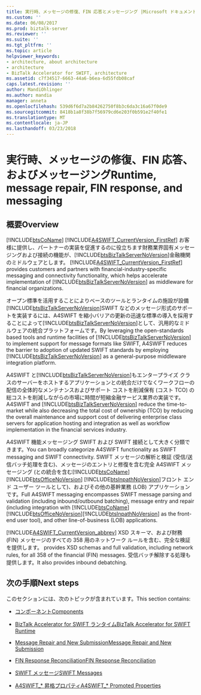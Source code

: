 ```yaml
---
title: 実行時、メッセージの修復、FIN 応答とメッセージング |Microsoft ドキュメント
ms.custom: ''
ms.date: 06/08/2017
ms.prod: biztalk-server
ms.reviewer: ''
ms.suite: ''
ms.tgt_pltfrm: ''
ms.topic: article
helpviewer_keywords:
- architecture, about architecture
- architecture
- BizTalk Accelerator for SWIFT, architecture
ms.assetid: c7f34517-6663-44a6-b6ea-6d55fdb08caf
caps.latest.revision: ''
author: MandiOhlinger
ms.author: mandia
manager: anneta
ms.openlocfilehash: 539d6f6d7a2b84262750f8b3c6da3c16a67f0de9
ms.sourcegitcommit: 8418b1a8f38b7f56979cd6e203f0b591e2f40fe1
ms.translationtype: MT
ms.contentlocale: ja-JP
ms.lasthandoff: 03/23/2018
---
```

# <a name="runtime-message-repair-fin-response-and-messaging"></a><span data-ttu-id="3b3b0-102">実行時、メッセージの修復、FIN 応答、およびメッセージング</span><span class="sxs-lookup"><span data-stu-id="3b3b0-102">Runtime, message repair, FIN response, and messaging</span></span>

## <a name="overview"></a><span data-ttu-id="3b3b0-103">概要</span><span class="sxs-lookup"><span data-stu-id="3b3b0-103">Overview</span></span>
[!INCLUDE[btsCoName](../../includes/btsconame-md.md)]<span data-ttu-id="3b3b0-104"> [!INCLUDE[A4SWIFT_CurrentVersion_FirstRef](../../includes/a4swift-currentversion-firstref-md.md)] お客様に提供し、パートナーの実装を促進するのに役立ちます財務業界固有メッセージングおよび接続の機能が、[!INCLUDE[btsBizTalkServerNoVersion](../../includes/btsbiztalkservernoversion-md.md)]金融機関のミドルウェアとします。</span><span class="sxs-lookup"><span data-stu-id="3b3b0-104"> [!INCLUDE[A4SWIFT_CurrentVersion_FirstRef](../../includes/a4swift-currentversion-firstref-md.md)] provides customers and partners with financial-industry-specific messaging and connectivity functionality, which helps accelerate implementation of [!INCLUDE[btsBizTalkServerNoVersion](../../includes/btsbiztalkservernoversion-md.md)] as middleware for financial organizations.</span></span>  
  
 <span data-ttu-id="3b3b0-105">オープン標準を活用することによりベースのツールとランタイムの施設が設備[!INCLUDE[btsBizTalkServerNoVersion](../../includes/btsbiztalkservernoversion-md.md)]SWIFT などのメッセージ形式のサポートを実装するには、A4SWIFT を縮小バリアの更新の迅速な標準の導入を採用することによって[!INCLUDE[btsBizTalkServerNoVersion](../../includes/btsbiztalkservernoversion-md.md)]として、汎用的なミドルウェアの統合プラットフォームです。</span><span class="sxs-lookup"><span data-stu-id="3b3b0-105">By leveraging the open-standards based tools and runtime facilities of [!INCLUDE[btsBizTalkServerNoVersion](../../includes/btsbiztalkservernoversion-md.md)] to implement support for message formats like SWIFT, A4SWIFT reduces the barrier to adoption of updated SWIFT standards by employing [!INCLUDE[btsBizTalkServerNoVersion](../../includes/btsbiztalkservernoversion-md.md)] as a general-purpose middleware integration platform.</span></span>  
  
 <span data-ttu-id="3b3b0-106">A4SWIFT と[!INCLUDE[btsBizTalkServerNoVersion](../../includes/btsbiztalkservernoversion-md.md)]もエンタープライズ クラスのサーバーをホストするアプリケーションとの統合だけでなくワークフローの配信の全体的なメンテナンスおよびサポート コストを削減保有 (コスト TCO) の総コストを削減しながらの市場に時間が短縮金融サービス業界の実装です。</span><span class="sxs-lookup"><span data-stu-id="3b3b0-106">A4SWIFT and [!INCLUDE[btsBizTalkServerNoVersion](../../includes/btsbiztalkservernoversion-md.md)] reduce the time-to-market while also decreasing the total cost of ownership (TCO) by reducing the overall maintenance and support cost of delivering enterprise class servers for application hosting and integration as well as workflow implementation in the financial services industry.</span></span>  
  
 <span data-ttu-id="3b3b0-107">A4SWIFT 機能メッセージング SWIFT および SWIFT 接続として大きく分類できます。</span><span class="sxs-lookup"><span data-stu-id="3b3b0-107">You can broadly categorize A4SWIFT functionality as SWIFT messaging and SWIFT connectivity.</span></span> <span data-ttu-id="3b3b0-108">SWIFT メッセージの解析と検証 (受信/送信バッチ処理を含む)、メッセージのエントリと修復を含む完全 A4SWIFT メッセージング (との統合を含む[!INCLUDE[btsCoName](../../includes/btsconame-md.md)] [!INCLUDE[btsOfficeNoVersion](../../includes/btsofficenoversion-md.md)] [!INCLUDE[btsInpathNoVersion](../../includes/btsinpathnoversion-md.md)]フロント エンド ユーザー ツールとして)、およびその他の基幹業務 (LOB) アプリケーションです。</span><span class="sxs-lookup"><span data-stu-id="3b3b0-108">Full A4SWIFT messaging encompasses SWIFT message parsing and validation (including inbound/outbound batching), message entry and repair (including integration with [!INCLUDE[btsCoName](../../includes/btsconame-md.md)][!INCLUDE[btsOfficeNoVersion](../../includes/btsofficenoversion-md.md)][!INCLUDE[btsInpathNoVersion](../../includes/btsinpathnoversion-md.md)] as the front-end user tool), and other line-of-business (LOB) applications.</span></span>  
  
 [!INCLUDE[A4SWIFT_CurrentVersion_abbrev](../../includes/a4swift-currentversion-abbrev-md.md)]<span data-ttu-id="3b3b0-109"> XSD スキーマ、および財務 (FIN) メッセージのすべての 358 用のネットワーク ルールを含む、完全な検証を提供します。</span><span class="sxs-lookup"><span data-stu-id="3b3b0-109"> provides XSD schemas and full validation, including network rules, for all 358 of the financial (FIN) messages.</span></span> <span data-ttu-id="3b3b0-110">受信バッチ解除する処理も提供します。</span><span class="sxs-lookup"><span data-stu-id="3b3b0-110">It also provides inbound debatching.</span></span>  

## <a name="next-steps"></a><span data-ttu-id="3b3b0-111">次の手順</span><span class="sxs-lookup"><span data-stu-id="3b3b0-111">Next steps</span></span>  
 <span data-ttu-id="3b3b0-112">このセクションには、次のトピックが含まれています。</span><span class="sxs-lookup"><span data-stu-id="3b3b0-112">This section contains:</span></span>  
  
-   [<span data-ttu-id="3b3b0-113">コンポーネント</span><span class="sxs-lookup"><span data-stu-id="3b3b0-113">Components</span></span>](components.md)  
  
-   [<span data-ttu-id="3b3b0-114">BizTalk Accelerator for SWIFT ランタイム</span><span class="sxs-lookup"><span data-stu-id="3b3b0-114">BizTalk Accelerator for SWIFT Runtime</span></span>](biztalk-accelerator-for-swift-runtime.md)  
  
-   [<span data-ttu-id="3b3b0-115">Message Repair and New Submission</span><span class="sxs-lookup"><span data-stu-id="3b3b0-115">Message Repair and New Submission</span></span>](message-repair-and-new-submission.md)  
  
-   [<span data-ttu-id="3b3b0-116">FIN Response Reconciliation</span><span class="sxs-lookup"><span data-stu-id="3b3b0-116">FIN Response Reconciliation</span></span>](fin-response-reconciliation.md)  
  
-   [<span data-ttu-id="3b3b0-117">SWIFT メッセージ</span><span class="sxs-lookup"><span data-stu-id="3b3b0-117">SWIFT Messages</span></span>](swift-messages.md)

- [<span data-ttu-id="3b3b0-118">A4SWIFT_\* 昇格プロパティ</span><span class="sxs-lookup"><span data-stu-id="3b3b0-118">A4SWIFT_\* Promoted Properties</span></span>](a4swift-promoted-properties.md)